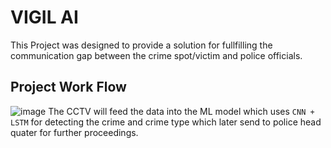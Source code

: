 # VIGIL AI
This Project was designed to provide a solution for fullfilling the communication gap between the crime spot/victim and police officials.
## Project Work Flow
![image](https://github.com/rudrapsc/Ryuks/assets/114874767/e4b63cf6-d0e8-4ff4-8f06-3872b0d4b299)
The CCTV will feed the data into the ML model which uses `CNN + LSTM` for detecting the crime and crime type which later send to police head quater for further proceedings.


